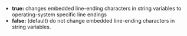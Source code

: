 - **true:** changes embedded line-ending characters in string variables to operating-system specific line endings
- **false:** (default) do not change embedded line-ending characters in string variables.